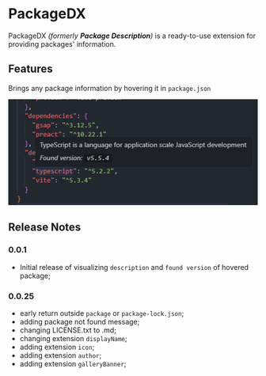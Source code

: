 # PackageDX

PackageDX _(formerly **Package Description**)_ is a ready-to-use extension for providing packages' information.

## Features

Brings any package information by hovering it in `package.json`

![alt text](https://github.com/ryanmattos/packagedx/blob/master/src/assets/imgs/image.png?raw=true)

## Release Notes

### 0.0.1

- Initial release of visualizing `description` and `found version` of hovered package;

### 0.0.25

- early return outside `package` or `package-lock.json`;
- adding package not found message;
- changing LICENSE.txt to .md;
- changing extension `displayName`;
- adding extension `icon`;
- adding extension `author`;
- adding extension `galleryBanner`;

